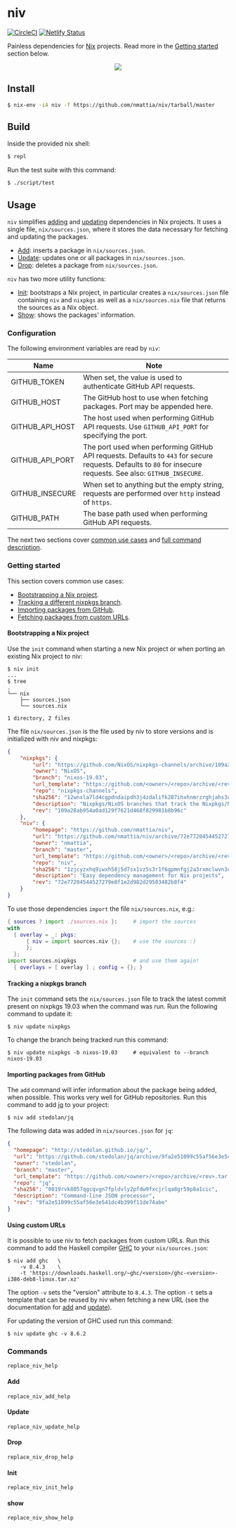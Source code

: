 # niv

[![CircleCI](https://circleci.com/gh/nmattia/niv.svg?style=svg)](https://circleci.com/gh/nmattia/niv)
[![Netlify Status](https://api.netlify.com/api/v1/badges/48532eaa-259f-4ca2-aadf-67f7c6b957fd/deploy-status)](https://niv.nmattia.com)

Painless dependencies for [Nix] projects. Read more in the [Getting started](#getting-started) section below.

<p align="center">
    <img src="https://niv.nmattia.com/niv.svg">
</p>

## Install

``` bash
$ nix-env -iA niv -f https://github.com/nmattia/niv/tarball/master
```

## Build

Inside the provided nix shell:

``` bash
$ repl
```

Run the test suite with this command:

``` bash
$ ./script/test
```

## Usage

`niv` simplifies [adding](#add) and [updating](#update) dependencies in Nix
projects. It uses a single file, `nix/sources.json`, where it stores the data
necessary for fetching and updating the packages.

* [Add](#add): inserts a package in `nix/sources.json`.
* [Update](#update): updates one or all packages in `nix/sources.json`.
* [Drop](#drop): deletes a package from `nix/sources.json`.

`niv` has two more utility functions:

* [Init](#init): bootstraps a Nix project, in particular creates a
  `nix/sources.json` file containing `niv` and `nixpkgs` as well as a
  `nix/sources.nix` file that returns the sources as a Nix object.
* [Show](#show): shows the packages' information.

### Configuration

The following environment variables are read by `niv`:

| Name            | Note |
| --------------- | ---- |
| GITHUB_TOKEN    | When set, the value is used to authenticate GitHub API requests. |
| GITHUB_HOST     | The GitHub host to use when fetching packages. Port may be appended here. |
| GITHUB_API_HOST | The host used when performing GitHub API requests. Use `GITHUB_API_PORT` for specifying the port. |
| GITHUB_API_PORT | The port used when performing GitHub API requests. Defaults to `443` for secure requests. Defaults to `80` for insecure requests. See also: `GITHUB_INSECURE`. |
| GITHUB_INSECURE | When set to anything but the empty string, requests are performed over `http` instead of `https`. |
| GITHUB_PATH     | The base path used when performing GitHub API requests. |

The next two sections cover [common use cases](#getting-started) and [full command
description](#commands).

### Getting started

This section covers common use cases:

* [Bootstrapping a Nix project](#bootstrapping-a-nix-project).
* [Tracking a different nixpkgs branch](#tracking-a-nixpkgs-branch).
* [Importing packages from GitHub](#importing-packages-from-github).
* [Fetching packages from custom URLs](#using-custom-urls).

#### Bootstrapping a Nix project

Use the `init` command when starting a new Nix project or when porting an
existing Nix project to niv:

``` shell
$ niv init
...
$ tree
.
└── nix
    ├── sources.json
    └── sources.nix

1 directory, 2 files
```

The file `nix/sources.json` is the file used by niv to store versions and is
initialized with niv and nixpkgs:

``` json
{
    "nixpkgs": {
        "url": "https://github.com/NixOS/nixpkgs-channels/archive/109a28ab954a0ad129f7621d468f829981b8b96c.tar.gz",
        "owner": "NixOS",
        "branch": "nixos-19.03",
        "url_template": "https://github.com/<owner>/<repo>/archive/<rev>.tar.gz",
        "repo": "nixpkgs-channels",
        "sha256": "12wnxla7ld4cgpdndaipdh3j4zdalifk287ihxhnmrzrghjahs3q",
        "description": "Nixpkgs/NixOS branches that track the Nixpkgs/NixOS channels",
        "rev": "109a28ab954a0ad129f7621d468f829981b8b96c"
    },
    "niv": {
        "homepage": "https://github.com/nmattia/niv",
        "url": "https://github.com/nmattia/niv/archive/72e77204544527279e8f1e2d982d29503482b8f4.tar.gz",
        "owner": "nmattia",
        "branch": "master",
        "url_template": "https://github.com/<owner>/<repo>/archive/<rev>.tar.gz",
        "repo": "niv",
        "sha256": "1zjcyzxhq9iwxh58j5d7sx1vz5s3r1f6gpmnfgj2a3rxmclwvn3c",
        "description": "Easy dependency management for Nix projects",
        "rev": "72e77204544527279e8f1e2d982d29503482b8f4"
    }
}
```

To use those dependencies `import` the file `nix/sources.nix`, e.g.:

``` nix
{ sources ? import ./sources.nix }:     # import the sources
with
  { overlay = _: pkgs:
      { niv = import sources.niv {};    # use the sources :)
      };
  };
import sources.nixpkgs                  # and use them again!
  { overlays = [ overlay ] ; config = {}; }
```

#### Tracking a nixpkgs branch

The `init` command sets the `nix/sources.json` file to track the latest commit
present on nixpkgs 19.03 when the command was run. Run the following command to
update it:

``` shell
$ niv update nixpkgs
```

To change the branch being tracked run this command:

``` shell
$ niv update nixpkgs -b nixos-19.03     # equivalent to --branch nixos-19.03
```

#### Importing packages from GitHub

The `add` command will infer information about the package being added, when
possible. This works very well for GitHub repositories. Run this command to add
[jq] to your project:


``` shell
$ niv add stedolan/jq
```

The following data was added in `nix/sources.json` for `jq`:

``` json
{
  "homepage": "http://stedolan.github.io/jq/",
  "url": "https://github.com/stedolan/jq/archive/9fa2e51099c55af56e3e541dc4b399f11de74abe.tar.gz",
  "owner": "stedolan",
  "branch": "master",
  "url_template": "https://github.com/<owner>/<repo>/archive/<rev>.tar.gz",
  "repo": "jq",
  "sha256": "0819rvk8057qgcqvgn7fpldvly2pfdw9fxcjrlqa8gr59p8a1cic",
  "description": "Command-line JSON processor",
  "rev": "9fa2e51099c55af56e3e541dc4b399f11de74abe"
}
```

#### Using custom URLs

It is possible to use niv to fetch packages from custom URLs. Run this command
to add the Haskell compiler [GHC] to your `nix/sources.json`:

``` shell
$ niv add ghc   \
    -v 8.4.3    \
    -t 'https://downloads.haskell.org/~ghc/<version>/ghc-<version>-i386-deb8-linux.tar.xz'
```

The option `-v` sets the "version" attribute to `8.4.3`. The option `-t` sets a
template that can be reused by niv when fetching a new URL (see the
documentation for [add](#add) and [update](#update)).

For updating the version of GHC used run this command:

``` shell
$ niv update ghc -v 8.6.2
```

### Commands

```
replace_niv_help
```

#### Add

```
replace_niv_add_help
```

#### Update

```
replace_niv_update_help
```

#### Drop

```
replace_niv_drop_help
```

#### Init

```
replace_niv_init_help
```

#### show

```
replace_niv_show_help
```

[Nix]: https://nixos.org/nix/
[jq]: https://stedolan.github.io/jq/
[GHC]: https://www.haskell.org/ghc/
